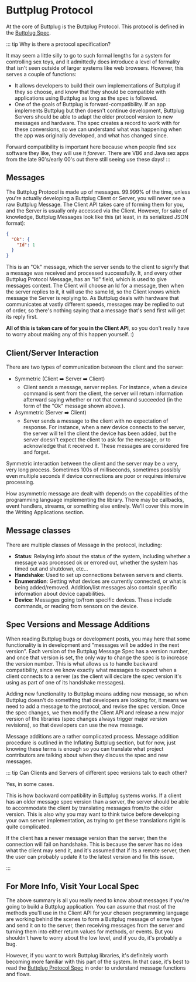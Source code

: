 # Buttplug Protocol

At the core of Buttplug is the Buttplug Protocol. This protocol is defined in the [Buttplug Spec](https://buttplug-spec.docs.buttplug.io).

::: tip Why is there a protocol specification?

It may seem a little silly to go to such formal lengths for a system for controlling sex toys, and it admittedly does introduce a level of formality that isn't seen outside of larger systems like web browsers. However, this serves a couple of functions:

- It allows developers to build their own implementations of Buttplug if they so choose, and know that they should be compatible with applications using Buttplug as long as the spec is followed.
- One of the goals of Buttplug is forward-compatibility. If an app implements Buttplug but then doesn't continue development, Buttplug Servers should be able to adapt the older protocol version to new messages and hardware. The spec creates a record to work with for these conversions, so we can understand what was happening when the app was originally developed, and what has changed since.

Forward compatibility is important here because when people find sex software they like, they will use it *forever*. There are VB6 and Java sex apps from the late 90's/early 00's out there still seeing use these days!
:::

## Messages

The Buttplug Protocol is made up of messages. 99.999% of the time, unless you're actually developing a Buttplug Client or Server, you will never see a raw Buttplug Message. The Client API takes care of forming them for you, and the Server is usually only accessed via the Client. However, for sake of knowledge, Buttplug Messages look like this (at least, in its serialized JSON format):

```json
{
  "Ok": {
    "Id": 1
  }
}
```

This is an "Ok" message, which the server sends to the client to signify that a message was received and processed successfully. It, and every other Buttplug Protocol Message, has an "Id" field, which is used to give messages context. The Client will choose an Id for a message, then when the server replies to it, it will use the same Id, so the Client knows which message the Server is replying to. As Buttplug deals with hardware that communicates at vastly different speeds, messages may be replied to out of order, so there's nothing saying that a message that's send first will get its reply first.

**All of this is taken care of for you in the Client API**, so you don't really have to worry about making any of this happen yourself. :)

## Client/Server Interaction

There are two types of communication between the client and the server:

- Symmetric (Client :arrow_right: Server :arrow_right: Client)
    - Client sends a message, server replies. For instance, when a device command is sent from the client, the server will return information afterward saying whether or not that command succeeded (in the form of the "Ok" message shown above.).
- Asymmetric (Server :arrow_right: Client)
    - Server sends a message to the client with no expectation of response. For instance, when a new device connects to the server, the server will tell the client the device has been added, but the server doesn't expect the client to ask for the message, or to acknowledge that it received it. These messages are considered fire and forget.

Symmetric interaction between the client and the server may be a very, very long process. Sometimes 100s of milliseconds, sometimes possibly even multiple seconds if device connections are poor or requires intensive processing.

How asymmetric message are dealt with depends on the capabilities of the programming language implementing the library. There may be callbacks, event handlers, streams, or something else entirely. We'll cover this more in the Writing Applications section.

## Message classes

There are multiple classes of Message in the protocol, including:

- **Status**: Relaying info about the status of the system, including whether a message was processed ok or errored out, whether the system has timed out and shutdown, etc...
- **Handshake**: Used to set up connections between servers and clients.
- **Enumeration**: Getting what devices are currently connected, or what is being added/removed. Addition/list messages also contain specific information about device capabilities.
- **Device**: Messages going to/from specific devices. These include commands, or reading from sensors on the device.

## Spec Versions and Message Additions

When reading Buttplug bugs or development posts, you may here that some functionality is in development and "messages will be added in the next version". Each version of the Buttplug Message Spec has a version number, and once that version is set, the only way to change the spec is to increase the version number. This is what allows us to handle backward compatibility, since we know exactly what messages to expect when a client connects to a server (as the client will declare the spec version it's using as part of one of its handshake messages).

Adding new functionality to Buttplug means adding new message, so when Buttplug doesn't do something that developers are looking for, it means we need to add a message to the protocol, and revise the spec version. Once the spec changes, we then modify the Client API and release a new major version of the libraries (spec changes always trigger major version revisions), so that developers can use the new message.

Message additions are a rather complicated process. Message addition procedure is outlined in the Inflating Buttplug section, but for now, just knowing these terms is enough so you can translate what project contributors are talking about when they discuss the spec and new messages.

::: tip Can Clients and Servers of different spec versions talk to each other?

Yes, in some cases.

This is how backward compatibility in Buttplug systems works. If a client has an older message spec version than a server, the server should be able to accommodate the client by translating messages from/to the older version. This is also why you may want to think twice before developing your own server implementation, as trying to get these translations right is quite complicated.

If the client has a newer message version than the server, then the connection will fail on handshake. This is because the server has no idea what the client may send it, and it's assumed that if its a remote server, then the user can probably update it to the latest version and fix this issue.

:::

## For More Info, Visit Your Local Spec

The above summary is all you really need to know about messages if you're going to build a Buttplug application. You can assume that most of the methods you'll use in the Client API for your chosen programming language are working behind the scenes to form a Buttplug message of some type and send it on to the server, then receiving messages from the server and turning them into either return values for methods, or events. But you shouldn't have to worry about the low level, and if you do, it's probably a bug.

However, if you want to work Buttplug libraries, it's definitely worth becoming more familiar with this part of the system. In that case, it's best to read the [Buttplug Protocol Spec](https://buttplug-spec.docs.buttplug.io) in order to understand message functions and flows.